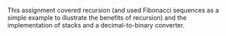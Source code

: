 This assignment covered recursion (and used Fibonacci sequences as a simple example to illustrate the benefits of recursion) and the implementation of stacks and a decimal-to-binary converter.
